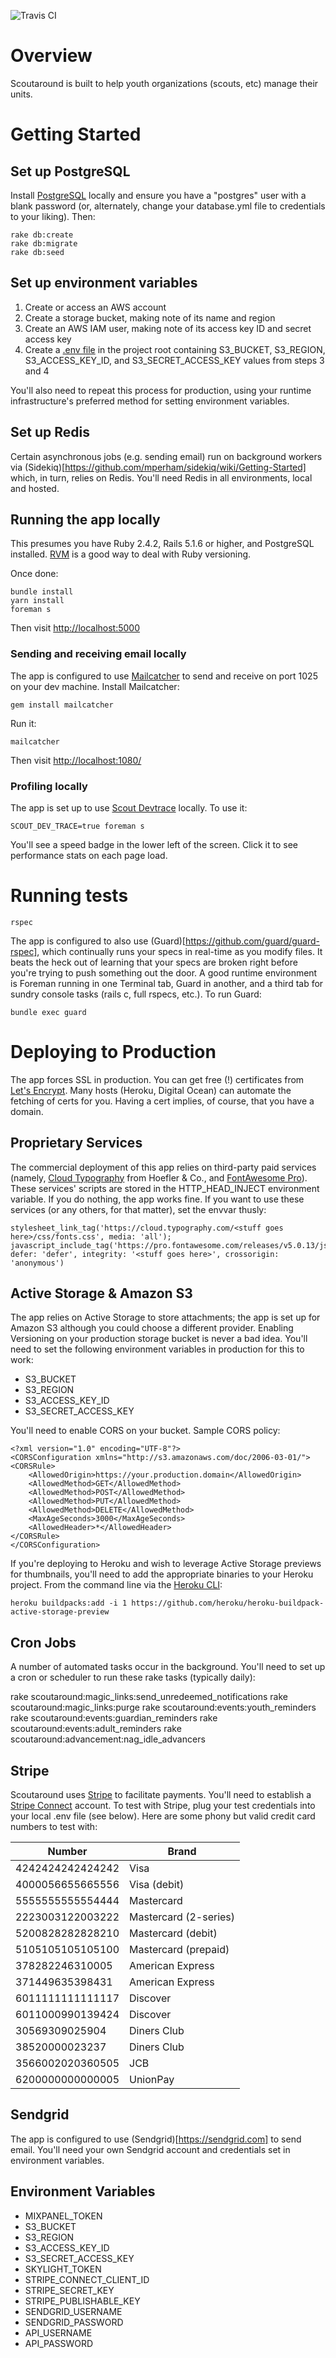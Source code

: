 ![Travis CI](https://travis-ci.com/goscoutaround/scoutaround.svg?branch=master)

# Overview

Scoutaround is built to help youth organizations (scouts, etc) manage their units.

# Getting Started

## Set up PostgreSQL

Install [PostgreSQL](https://www.postgresql.org/) locally and ensure you have a "postgres" user with a blank password (or, alternately, change your database.yml file to credentials to your liking). Then:

```
rake db:create
rake db:migrate
rake db:seed
```

## Set up environment variables

1. Create or access an AWS account
2. Create a storage bucket, making note of its name and region
3. Create an AWS IAM user, making note of its access key ID and secret access key
4. Create a [.env file](https://github.com/bkeepers/dotenv) in the project root containing S3_BUCKET, S3_REGION, S3_ACCESS_KEY_ID, and S3_SECRET_ACCESS_KEY values from steps 3 and 4

You'll also need to repeat this process for production, using your runtime infrastructure's preferred method for setting environment variables.

## Set up Redis

Certain asynchronous jobs (e.g. sending email) run on background workers via (Sidekiq)[https://github.com/mperham/sidekiq/wiki/Getting-Started] which, in turn, relies on Redis. You'll need Redis in all environments, local and hosted.

## Running the app locally

This presumes you have Ruby 2.4.2, Rails 5.1.6 or higher, and PostgreSQL installed. [RVM](http://rvm.io) is a good way to deal with Ruby versioning.

Once done:

```
bundle install
yarn install
foreman s
```

Then visit [http://localhost:5000](http://localhost:5000)

### Sending and receiving email locally

The app is configured to use [Mailcatcher](https://mailcatcher.me/) to send and receive on port 1025 on your dev machine. Install Mailcatcher:

```
gem install mailcatcher
```

Run it:

```
mailcatcher
```

Then visit [http://localhost:1080/](http://localhost:1080/)

### Profiling locally
The app is set up to use [Scout Devtrace](https://scoutapp.com/devtrace) locally. To use it:

```
SCOUT_DEV_TRACE=true foreman s
```

You'll see a speed badge in the lower left of the screen. Click it to see performance stats on each page load.

# Running tests

```
rspec
```

The app is configured to also use (Guard)[https://github.com/guard/guard-rspec], which continually runs your specs in real-time as you modify files. It beats the heck out of learning that your specs are broken right before you're trying to push something out the door. A good runtime environment is Foreman running in one Terminal tab, Guard in another, and a third tab for sundry console tasks (rails c, full rspecs, etc.). To run Guard:

```
bundle exec guard
```

# Deploying to Production

The app forces SSL in production. You can get free (!) certificates from [Let's Encrypt](https://letsencrypt.org). Many hosts (Heroku, Digital Ocean) can automate the fetching of certs for you. Having a cert implies, of course, that you have a domain.

## Proprietary Services

The commercial deployment of this app relies on third-party paid services (namely, [Cloud Typography](https://www.typography.com/cloud/welcome/) from Hoefler & Co., and [FontAwesome Pro](https://fontawesome.com/pro)). These services' scripts are stored in the HTTP_HEAD_INJECT environment variable. If you do nothing, the app works fine. If you want to use these services (or any others, for that matter), set the envvar thusly:

```
stylesheet_link_tag('https://cloud.typography.com/<stuff goes here>/css/fonts.css', media: 'all'); javascript_include_tag('https://pro.fontawesome.com/releases/v5.0.13/js/all.js', defer: 'defer', integrity: '<stuff goes here>', crossorigin: 'anonymous')
```

## Active Storage & Amazon S3

The app relies on Active Storage to store attachments; the app is set up for Amazon S3 although you could choose a different provider. Enabling Versioning on your production storage bucket is never a bad idea. You'll need to set the following environment variables in production for this to work:

- S3_BUCKET
- S3_REGION
- S3_ACCESS_KEY_ID
- S3_SECRET_ACCESS_KEY

You'll need to enable CORS on your bucket. Sample CORS policy:

```
<?xml version="1.0" encoding="UTF-8"?>
<CORSConfiguration xmlns="http://s3.amazonaws.com/doc/2006-03-01/">
<CORSRule>
    <AllowedOrigin>https://your.production.domain</AllowedOrigin>
    <AllowedMethod>GET</AllowedMethod>
    <AllowedMethod>POST</AllowedMethod>
    <AllowedMethod>PUT</AllowedMethod>
    <AllowedMethod>DELETE</AllowedMethod>
    <MaxAgeSeconds>3000</MaxAgeSeconds>
    <AllowedHeader>*</AllowedHeader>
</CORSRule>
</CORSConfiguration>
```

If you're deploying to Heroku and wish to leverage Active Storage previews for thumbnails, you'll need to add the appropriate binaries to your Heroku project. From the command line via the [Heroku CLI](https://devcenter.heroku.com/articles/heroku-cli):

```
heroku buildpacks:add -i 1 https://github.com/heroku/heroku-buildpack-active-storage-preview
```

## Cron Jobs

A number of automated tasks occur in the background. You'll need to set up a cron or scheduler to run these rake tasks (typically daily):

rake scoutaround:magic_links:send_unredeemed_notifications
rake scoutaround:magic_links:purge
rake scoutaround:events:youth_reminders
rake scoutaround:events:guardian_reminders
rake scoutaround:events:adult_reminders
rake scoutaround:advancement:nag_idle_advancers

## Stripe

Scoutaround uses [Stripe](https://stripe.com) to facilitate payments. You'll need to establish a [Stripe Connect](https://stripe.com/docs/connect) account. To test with Stripe, plug your test credentials into your local .env file (see below). Here are some phony but valid credit card numbers to test with:

| Number              | Brand                 |
| ------------------- | --------------------- |
| 4242424242424242    | Visa                  |
| 4000056655665556    | Visa (debit)          |
| 5555555555554444    | Mastercard            |
| 2223003122003222    | Mastercard (2-series) |
| 5200828282828210    | Mastercard (debit)    |
| 5105105105105100    | Mastercard (prepaid)  |
| 378282246310005     | American Express      |
| 371449635398431     | American Express      |
| 6011111111111117    | Discover              |
| 6011000990139424    | Discover              |
| 30569309025904      | Diners Club           |
| 38520000023237      | Diners Club           |
| 3566002020360505    | JCB                   |
| 6200000000000005    | UnionPay              |

## Sendgrid

The app is configured to use (Sendgrid)[https://sendgrid.com] to send email. You'll need your own Sendgrid account and credentials set in environment variables.

## Environment Variables

- MIXPANEL_TOKEN
- S3_BUCKET
- S3_REGION
- S3_ACCESS_KEY_ID
- S3_SECRET_ACCESS_KEY
- SKYLIGHT_TOKEN
- STRIPE_CONNECT_CLIENT_ID
- STRIPE_SECRET_KEY
- STRIPE_PUBLISHABLE_KEY
- SENDGRID_USERNAME
- SENDGRID_PASSWORD
- API_USERNAME
- API_PASSWORD
